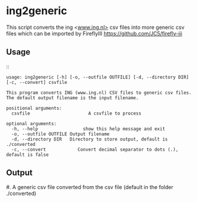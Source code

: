 # ing2generic

 This script converts the ing <www.ing.nl> csv files into more generic csv files which can be imported by FireflyIII <https://github.com/JC5/firefly-iii>
 
 Usage
-----
::

    usage: ing2generic [-h] [-o, --outfile OUTFILE] [-d, --directory DIR] [-c, --convert] csvfile

    This program converts ING (www.ing.nl) CSV files to generic csv files. The default output filename is the input filename.

    positional arguments:
      csvfile                      A csvfile to process

    optional arguments:
      -h, --help                 show this help message and exit
      -o, --outfile OUTFILE Output filename
      -d, --directory DIR   Directory to store output, default is ./converted
      -c, --convert            Convert decimal separator to dots (.), default is false


Output
------
#. A generic csv file converted from the csv file (default in the folder ./converted)